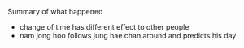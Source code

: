 
Summary of what happened
- change of time has different effect to other people
- nam jong hoo follows jung hae chan around and predicts his day
